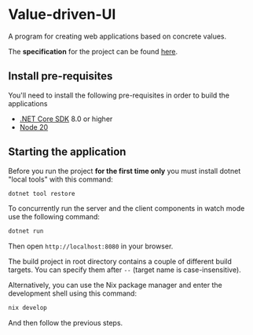 # Value-driven-UI
A program for creating web applications based on concrete values.

The **specification** for the project can be found [here](project-specification.pdf).


## Install pre-requisites

You'll need to install the following pre-requisites in order to build the applications

* [.NET Core SDK](https://www.microsoft.com/net/download) 8.0 or higher
* [Node 20](https://nodejs.org/en/download/)

## Starting the application

Before you run the project **for the first time only** you must install dotnet "local tools" with this command:

```bash
dotnet tool restore
```

To concurrently run the server and the client components in watch mode use the following command:

```bash
dotnet run
```

Then open `http://localhost:8080` in your browser.

The build project in root directory contains a couple of different build targets. You can specify them after `--` (target name is case-insensitive).


Alternatively, you can use the Nix package manager and enter the development shell using this command:
```nix
nix develop
```
And then follow the previous steps.
